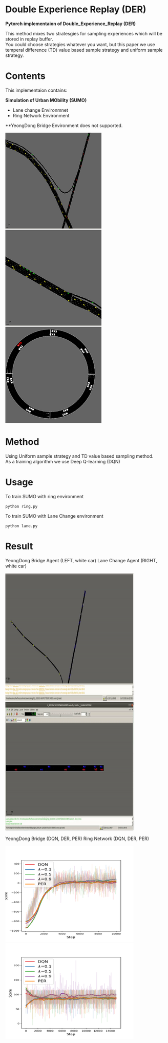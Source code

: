 # Double Experience Replay (DER)

<b>Pytorch implementaion of Double_Experience_Replay (DER)</b>

This method mixes two stratesgies for sampling experiences which will be stored in replay buffer.\
You could choose strategies whatever you want, but this paper we use temperal difference (TD) value based sample strategy and uniform sample strategy.



# Contents
This implementaion contains:

<b>Simulation of Urban MObility (SUMO) </b>
* Lane change Environmnet
* Ring Network Environment

**YeongDong Bridge Environment does not supported.

<p float="left">
  <img src="asset/4.png" width="300px" height="300px"/>
  <img src="asset/5.png" width="300px" height="300px"/> 
  <img src="asset/ringex.png" width="300px" height="300px"/> 
</p>

# Method

Using Uniform sample strategy and TD value based sampling method. \
As a training algorithm we use Deep Q-learning (DQN)

# Usage

To train SUMO with ring environment
```
python ring.py
```

To train SUMO with Lane Change environment
```
python lane.py
```

# Result

YeongDong Bridge Agent (LEFT, white car) Lane Change Agent (RIGHT, white car)
<p float="left">
  <img src="asset/yd.gif" width="400px" height="400px"/>
  <img src="asset/lane.gif" width="400px" height="400px"/> 
</p>

YeongDong Bridge (DQN, DER, PER)     Ring Network (DQN, DER, PER)

<p float="left">
  <img src="asset/yddg.png" width="400px" height="300px"/ title="Yeongdong Bridge">
  <img src="asset/ring.png" width="400px" height="300px"/ title="Ring Network"> 
</p>

